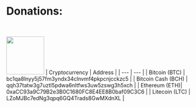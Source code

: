 # Donations:
<br />

<a href="https://github.com/K3V1991/Donate-Crypto/blob/main/Crypto_Donation_Addresses.txt" alt="PayPal"><img src="https://i.ibb.co/CHZQmGW/Crypto-450.png" width="100"></a>
| Cryptocurrency | Address |
| --- | --- |
| Bitcoin (BTC) | bc1qa8lnyy5j57fm3yndx34clnvmf4pkpcnjcckzc5 |
| Bitcoin Cash (BCH) | qqh37tatw3g7uztl5pdwa6nltfws3uw5zswg3h5xch |
| Ethereum (ETH)| 0xaCC93a9C79B2e3B0C1680FC8E4EE8B0baf09C3C6 |
| Litecoin (LTC) | LZoMJBc7edNg3qpq6GQ4Trads8GwMXdnXL |
